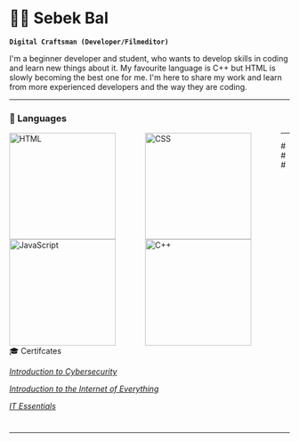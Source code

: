 # 🏄‍♂️ Sebek Bal

**`Digital Craftsman (Developer/Filmeditor)`**

I'm a beginner developer and student, who wants to develop skills in coding and learn new things about it. My favourite language is C++ but HTML is slowly becoming the best one for me. I'm here to share my work and learn from more experienced developers and the way they are coding.

---

### 🧰 Languages

<img align="left" alt="HTML" width="191px" style="padding-right:50px;" src="https://cdn.jsdelivr.net/gh/devicons/devicon/icons/html5/html5-plain.svg" />
<img align="left" alt="CSS" width="191px" style="padding-right:50px;" src="https://cdn.jsdelivr.net/gh/devicons/devicon/icons/css3/css3-plain.svg" />
<img align="left" alt="JavaScript" width="191px" style="padding-right:50px;" src="https://cdn.jsdelivr.net/gh/devicons/devicon/icons/javascript/javascript-plain.svg" />
<img align="left" alt="C++" width="191px" style="padding-right:50px;" src="https://cdn.jsdelivr.net/gh/devicons/devicon/icons/cplusplus/cplusplus-line.svg" />

---

###🎓 Certifcates

<a href="file:///C:/Users/sebas/Downloads/SebastianBa%C5%82dyga-Introduction%20to%20-certificate%20(2).pdf">*Introduction to Cybersecurity*

<a href="file:///C:/Users/sebas/Downloads/SebastianBa%C5%82dyga-Introduction%20to%20-certificate%20(1).pdf">*Introduction to the Internet of Everything*

<a href="[file:///C:/Users/sebas/Downloads/SebastianBa%C5%82dyga-IT%20Essentials-certificate.pdf](https://www.credly.com/badges/f7702d50-3a7e-4d5f-b0bc-3c1b80cf67be)">*IT Essentials*

#
---
